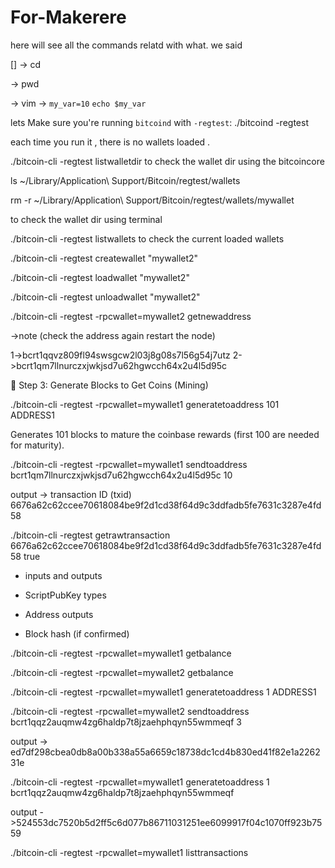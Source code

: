 # For-Makerere
here will see all the commands relatd with what. we said

[] ->
cd 

->
pwd

->
vim
->
`my_var=10`
`echo $my_var`




lets Make sure you're running `bitcoind` with `-regtest`:
./bitcoind -regtest

each time you run it , there is no wallets loaded .


./bitcoin-cli -regtest listwalletdir
to check the wallet dir using the bitcoincore 

ls ~/Library/Application\ Support/Bitcoin/regtest/wallets

rm -r ~/Library/Application\ Support/Bitcoin/regtest/wallets/mywallet


to check the wallet dir using terminal


./bitcoin-cli -regtest listwallets
to check the current loaded wallets 

./bitcoin-cli -regtest createwallet "mywallet2"

 ./bitcoin-cli -regtest loadwallet "mywallet2"

./bitcoin-cli -regtest unloadwallet "mywallet2"

./bitcoin-cli -regtest -rpcwallet=mywallet2 getnewaddress

->note (check the address again restart the node)

1->bcrt1qqvz809fl94swsgcw2l03j8g08s7l56g54j7utz
2->bcrt1qm7llnurczxjwkjsd7u62hgwcch64x2u4l5d95c

🥉 Step 3: Generate Blocks to Get Coins (Mining)

./bitcoin-cli -regtest -rpcwallet=mywallet1 generatetoaddress 101 ADDRESS1

Generates 101 blocks to mature the coinbase rewards (first 100 are needed for maturity).

./bitcoin-cli -regtest -rpcwallet=mywallet1 sendtoaddress bcrt1qm7llnurczxjwkjsd7u62hgwcch64x2u4l5d95c 10

output -> transaction ID (txid)
6676a62c62ccee70618084be9f2d1cd38f64d9c3ddfadb5fe7631c3287e4fd58


./bitcoin-cli -regtest getrawtransaction 6676a62c62ccee70618084be9f2d1cd38f64d9c3ddfadb5fe7631c3287e4fd58 true

- inputs and outputs
    
- ScriptPubKey types
    
- Address outputs
    
- Block hash (if confirmed)

./bitcoin-cli -regtest -rpcwallet=mywallet1 getbalance

./bitcoin-cli -regtest -rpcwallet=mywallet2 getbalance



./bitcoin-cli -regtest -rpcwallet=mywallet1 generatetoaddress 1 ADDRESS1

./bitcoin-cli -regtest -rpcwallet=mywallet2 sendtoaddress bcrt1qqz2auqmw4zg6haldp7t8jzaehphqyn55wmmeqf 3


output -> ed7df298cbea0db8a00b338a55a6659c18738dc1cd4b830ed41f82e1a226231e

./bitcoin-cli -regtest -rpcwallet=mywallet1 generatetoaddress 1 bcrt1qqz2auqmw4zg6haldp7t8jzaehphqyn55wmmeqf

output ->524553dc7520b5d2ff5c6d077b86711031251ee6099917f04c1070ff923b7559


./bitcoin-cli -regtest -rpcwallet=mywallet1 listtransactions

